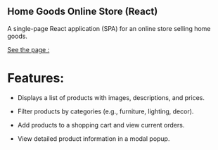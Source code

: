 ## Home Goods Online Store (React)
A single-page React application (SPA) for an online store selling home goods.

[See the page :](https://olga-lashko.github.io/home-stuff-shop/)

# Features:
- Displays a list of products with images, descriptions, and prices.

- Filter products by categories (e.g., furniture, lighting, decor).

- Add products to a shopping cart and view current orders.

- View detailed product information in a modal popup.

